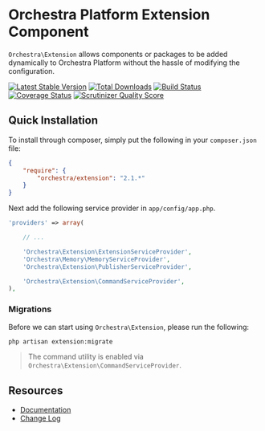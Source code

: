 Orchestra Platform Extension Component
==============

`Orchestra\Extension` allows components or packages to be added dynamically to Orchestra Platform without the hassle of modifying the configuration.

[![Latest Stable Version](https://poser.pugx.org/orchestra/extension/v/stable.png)](https://packagist.org/packages/orchestra/extension) 
[![Total Downloads](https://poser.pugx.org/orchestra/extension/downloads.png)](https://packagist.org/packages/orchestra/extension) 
[![Build Status](https://travis-ci.org/orchestral/extension.png?branch=2.1)](https://travis-ci.org/orchestral/extension) 
[![Coverage Status](https://coveralls.io/repos/orchestral/extension/badge.png?branch=2.1)](https://coveralls.io/r/orchestral/extension?branch=2.1) 
[![Scrutinizer Quality Score](https://scrutinizer-ci.com/g/orchestral/extension/badges/quality-score.png?s=bc07078a1276c92c6b4c25eaa491fd5244925d74)](https://scrutinizer-ci.com/g/orchestral/extension/) 

## Quick Installation

To install through composer, simply put the following in your `composer.json` file:

```json
{
	"require": {
		"orchestra/extension": "2.1.*"
	}
}
```

Next add the following service provider in `app/config/app.php`.

```php
'providers' => array(

	// ...

	'Orchestra\Extension\ExtensionServiceProvider',
	'Orchestra\Memory\MemoryServiceProvider',
	'Orchestra\Extension\PublisherServiceProvider',

	'Orchestra\Extension\CommandServiceProvider',
),
```

### Migrations

Before we can start using `Orchestra\Extension`, please run the following:

```bash
php artisan extension:migrate
```

> The command utility is enabled via `Orchestra\Extension\CommandServiceProvider`.

## Resources

* [Documentation](http://orchestraplatform.com/docs/latest/components/extension)
* [Change Log](http://orchestraplatform.com/docs/latest/components/extension/changes#v2-1)
